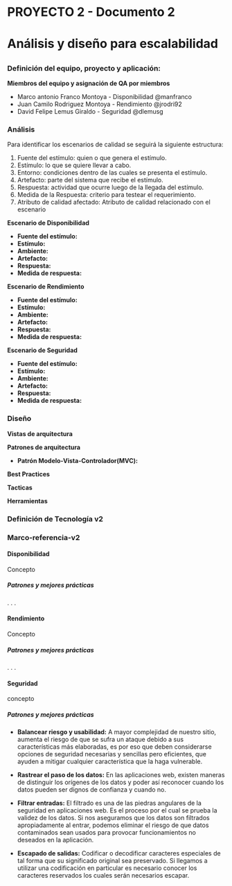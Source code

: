 # PROYECTO 2 - Documento 2<h1>
# Análisis y diseño para escalabilidad<h2>


### Definición del equipo, proyecto y aplicación:
__Miembros del equipo y asignación de QA por miembros__

* Marco antonio Franco Montoya - Disponibilidad
    @manfranco
* Juan Camilo Rodriguez Montoya - Rendimiento
    @jrodri92
* David Felipe Lemus Giraldo - Seguridad
    @dlemusg

### Análisis

Para identificar los escenarios de calidad se seguirá la siguiente estructura:

 1. Fuente del estímulo: quien o que genera el estímulo. 
 2. Estímulo: lo que se quiere llevar a cabo.
 3. Entorno: condiciones dentro de las cuales se presenta el estímulo.
 4. Artefacto: parte del sistema que recibe el estímulo.
 5. Respuesta: actividad que ocurre luego de la llegada del estímulo.
 6. Medida de la Respuesta: criterio para testear el requerimiento.
 7. Atributo de calidad afectado: Atributo de calidad relacionado con el escenario

__Escenario de Disponibilidad__
* __Fuente del estímulo:__
* __Estímulo:__
* __Ambiente:__
* __Artefacto:__
* __Respuesta:__
* __Medida de respuesta:__

__Escenario de Rendimiento__
* __Fuente del estímulo:__
* __Estímulo:__
* __Ambiente:__
* __Artefacto:__
* __Respuesta:__
* __Medida de respuesta:__

__Escenario de Seguridad__
* __Fuente del estímulo:__
* __Estímulo:__
* __Ambiente:__
* __Artefacto:__
* __Respuesta:__
* __Medida de respuesta:__



### Diseño

__Vistas de arquitectura__

__Patrones de arquitectura__
* __Patrón Modelo-Vista-Controlador(MVC):__ 

__Best Practices__

__Tacticas__

__Herramientas__

### Definición de Tecnología v2


### Marco-referencia-v2

#### Disponibilidad

Concepto


##### Patrones y mejores prácticas
.
.
.


#### Rendimiento

Concepto

##### Patrones y mejores prácticas
.
.
.



#### Seguridad

concepto

##### Patrones y mejores prácticas

* __Balancear riesgo y usabilidad:__ A mayor complejidad de nuestro sitio, aumenta el riesgo de que se sufra un ataque debido a sus características más elaboradas, es por eso que deben considerarse opciones de seguridad necesarias y sencillas pero eficientes, que ayuden a mitigar cualquier característica que la haga vulnerable.

* __Rastrear el paso de los datos:__  En las aplicaciones web, existen maneras de distinguir los orígenes de los datos y poder así reconocer cuando los datos pueden ser dignos de confianza y cuando no.

* __Filtrar entradas:__ El filtrado es una de las piedras angulares de la seguridad en aplicaciones web. Es el proceso por el cual se prueba la validez de los datos. Si nos aseguramos que los datos son filtrados apropiadamente al entrar, podemos eliminar el riesgo de que datos contaminados sean usados para provocar funcionamientos no deseados en la aplicación.

* __Escapado de salidas:__ Codificar o decodificar caracteres especiales de tal forma que su significado original sea preservado. Si llegamos a utilizar una codificación en particular es necesario conocer los caracteres reservados los cuales serán necesarios escapar.